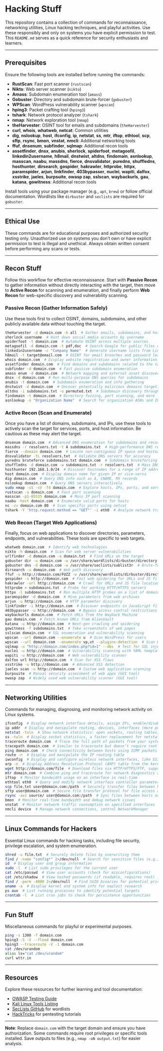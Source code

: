 # Hacking Stuff

This repository contains a collection of commands for reconnaissance, networking utilities, Linux hacking techniques, and playful activities. Use these responsibly and only on systems you have explicit permission to test. This `README.md` serves as a quick reference for security enthusiasts and learners.

---

## Prerequisites

Ensure the following tools are installed before running the commands:

- **RustScan**: Fast port scanner (`rustscan`)
- **Nikto**: Web server scanner (`nikto`)
- **Amass**: Subdomain enumeration tool (`amass`)
- **Gobuster**: Directory and subdomain brute-forcer (`gobuster`)
- **WPScan**: WordPress vulnerability scanner (`wpscan`)
- **hping3**: Packet crafting tool (`hping3`)
- **tshark**: Network protocol analyzer (`tshark`)
- **nmap**: Network exploration tool (`nmap`)
- **theHarvester**: OSINT tool for emails and subdomains (`theHarvester`)
- **curl**, **whois**, **whatweb**, **netcat**: Common utilities
- **dig**, **nslookup**, **host**, **ifconfig**, **ip**, **netstat**, **ss**, **mtr**, **iftop**, **ethtool**, **scp**, **sftp**, **rsync**, **bmon**, **vnstat**, **nmcli**: Additional networking tools
- **ffuf**, **dnsenum**, **subfinder**, **sqlmap**: Additional recon tools
- **assetfinder**, **dnsx**, **anubis**, **sherlock**, **spiderfoot**, **metagoofil**, **linkedin2username**, **h8mail**, **dnstwist**, **altdns**, **findomain**, **asnlookup**, **masscan**, **naabu**, **massdns**, **fierce**, **dnsvalidator**, **puredns**, **shuffledns**, **hosthunter**, **dirsearch**, **gospider**, **hakrawler**, **httprobe**, **httpx**, **paramspider**, **arjun**, **linkfinder**, **403bypasser**, **nuclei**, **wapiti**, **dalfox**, **xsstrike**, **jaeles**, **burpsuite**, **owasp zap**, **sslscan**, **waybackurls**, **gau**, **katana**, **gowitness**: Additional recon tools

Install tools using your package manager (e.g., `apt`, `brew`) or follow official documentation. Wordlists like `dirbuster` and `seclists` are required for `gobuster`.

---

## Ethical Use

These commands are for educational purposes and authorized security testing only. Unauthorized use on systems you don’t own or have explicit permission to test is illegal and unethical. Always obtain written consent before performing any scans or tests.

---

## Recon Stuff

Follow this workflow for effective reconnaissance. Start with **Passive Recon** to gather information without directly interacting with the target, then move to **Active Recon** for scanning and enumeration, and finally perform **Web Recon** for web-specific discovery and vulnerability scanning.

### Passive Recon (Gather Information Safely)

Use these tools first to collect OSINT, domains, subdomains, and other publicly available data without touching the target.

```bash
theHarvester -d domain.com -b all  # Gather emails, subdomains, and hosts via OSINT
sherlock username  # Hunt down social media accounts by username
spiderfoot -t domain.com  # Automate OSINT across multiple sources
metagoofil -d domain.com -t pdf,doc  # Search Google for public files on the target site
linkedin2username -c "Company Name"  # Generate username lists from LinkedIn companies
h8mail -t target@email.com  # OSINT for email breaches and password leaks
whois domain.com  # Display website registration and owner information
assetfinder domain.com  # Find domains and subdomains related to the target
subfinder -d domain.com  # Fast passive subdomain enumeration
amass enum -d domain.com  # Network mapping and external asset discovery
dnsx -d domain.com  # Run multi-purpose DNS queries for subdomains
anubis -t domain.com  # Subdomain enumeration and info gathering
dnstwist -d domain.com  # Uncover potentially malicious domains targeting your org
altdns -i subdomains.txt -o permuted.txt  # Subdomain discovery through alterations
findomain -t domain.com  # Directory fuzzing, port scanning, and more
asnlookup -o "Organization Name"  # Search for organization ASNs and IP space
```

### Active Recon (Scan and Enumerate)

Once you have a list of domains, subdomains, and IPs, use these tools to actively scan the target for services, ports, and host information. Be cautious as these may alert the target.

```bash
dnsenum domain.com  # Advanced DNS enumeration for subdomains and records
massdns -r resolvers.txt -t A subdomains.txt  # High-performance DNS resolution
fierce --domain domain.com  # Locate non-contiguous IP space and hostnames
dnsvalidator -tL resolvers.txt  # Validate DNS servers for accuracy
puredns bruteforce subdomains.txt domain.com  # Subdomain bruteforcing with wildcard filtering
shuffledns -d domain.com -w subdomains.txt -r resolvers.txt  # Mass DNS bruteforcing with wildcard handling
hosthunter 192.168.1.0/24  # Discover hostnames for a range of IP addresses
host domain.com  # Display domain name for given IP or vice-versa
dig domain.com  # Query DNS info such as A, CNAME, MX records
nslookup domain.com  # Query DNS servers interactively
sudo nmap -sS -sV -T4 domain.com  # Explore hosts, IPs, ports, and services
rustscan -a domain.com  # Fast port scanning
masscan -p1-65535 domain.com  # Mass IP port scanning
naabu -host domain.com  # Enumerate valid ports for hosts
nc -zv domain.com 80  # Scan specific ports using netcat
tshark -Y 'http.request.method == "GET"' -i eth0  # Analyze network traffic, capture packets
```

### Web Recon (Target Web Applications)

Finally, focus on web applications to discover directories, parameters, endpoints, and vulnerabilities. These tools are specific to web targets.

```bash
whatweb domain.com  # Identify web technologies
nikto -h domain.com  # Scan for web server vulnerabilities
urlfinder -d domain.com -o domain.txt  # Find URLs on the target
gobuster dir -u domain.com -w /usr/share/wordlists/dirbuster/directory-list-2.3-medium.txt  # Brute-force directories
gobuster dns -d domain.com -w /usr/share/seclists/sublist3r  # Brute-force subdomains
dirsearch -u domain.com  # Web path discovery
ffuf -u http://domain.com/FUZZ -w /usr/share/wordlists/dirbuster/directory-list-2.3-medium.txt  # Fast web fuzzing
gospider -s http://domain.com  # Fast web spidering for URLs and JS files
hakrawler -url http://domain.com  # Crawl for URLs and JS file locations
httprobe < subdomains.txt  # Probe for working HTTP/HTTPS servers
httpx -l subdomains.txt  # Run multiple HTTP probes on a list of domains
paramspider -d domain.com  # Mine parameters from web archives
arjun -u http://domain.com  # HTTP parameter discovery
linkfinder -i http://domain.com  # Discover endpoints in JavaScript files
403bypasser -u http://domain.com  # Bypass access control restrictions
waybackurls domain.com  # Fetch URLs from the Wayback Machine
gau domain.com  # Fetch known URLs from AlienVault
katana -u http://domain.com  # Next-gen crawling and spidering
gowitness -f subdomains.txt  # Take screenshots of web pages
sslscan domain.com  # SSL enumeration and vulnerability scanning
wpscan --url domain.com --enumerate u  # Scan WordPress for users
wpscan --url domain.com --enumerate vp,vt --plugins-detection  # Scan WordPress for plugins/themes
sqlmap -u "http://domain.com/index.php?id=1" --dbs  # Test for SQL injection
nuclei -u http://domain.com  # Vulnerability scanning with YAML templates
wapiti -u http://domain.com  # Web vulnerability scanner
dalfox url http://domain.com  # Scan for XSS flaws
xsstrike -u http://domain.com  # Advanced XSS detection
jaeles scan -u http://domain.com  # Custom web application scanning
burpsuite  # Manual security assessment of web apps (GUI tool)
owasp zap  # Widely used web vulnerability scanner (GUI tool)
```

---

## Networking Utilities

Commands for managing, diagnosing, and monitoring network activity on Linux systems.

```bash
ifconfig  # Display network interface details, assign IPs, enable/disable interfaces
ip addr  # Display and manipulate routing, devices, interfaces (more powerful than ifconfig)
netstat -tuln  # Show network statistics: open sockets, routing tables, connection info
ss -tuln  # Display socket statistics, a faster replacement for netstat
traceroute domain.com  # Trace the full path of packets from your system to another host
tracepath domain.com  # Similar to traceroute but doesn’t require root privileges
ping domain.com  # Check connectivity between hosts using ICMP packets
route -n  # Display and manipulate the IP routing table
iwconfig  # Display and configure wireless network interfaces, like SSID and encryption
arp -n  # Display Address Resolution Protocol (ARP) table from the kernel
wget http://domain.com/file  # Download files via HTTP/HTTPS/FTP, supports multiple files
mtr domain.com  # Combine ping and traceroute for network diagnostics and live monitoring
iftop  # Monitor bandwidth usage on an interface in real-time
ethtool eth0  # Query and modify network interface controller parameters
scp file.txt user@domain.com:/path  # Securely transfer files between hosts using SSH
sftp user@domain.com  # Secure file transfer protocol for file access and transfer
rsync -avz source/ user@domain.com:/path  # Sync files between hosts over SSH, efficient for large data
bmon  # Monitor real-time bandwidth and debug network issues
vnstat  # Monitor network traffic consumption on specified interfaces
nmcli device  # Manage network connections, control NetworkManager
```

---

## Linux Commands for Hackers

Essential Linux commands for hacking tasks, including file security, privilege escalation, and system enumeration.

```bash
shred -u file.txt  # Securely delete files by overwriting them
find / -name "config*" 2>/dev/null  # Search for sensitive files (e.g., configs)
id  # Display user and group information
sudo -l  # List sudo privileges for the current user
cat /etc/passwd  # View user accounts (check for misconfigurations)
cat /etc/shadow  # View hashed passwords (if readable, requires root)
find / -perm -4000 2>/dev/null  # Find SUID binaries for potential privilege escalation
uname -a  # Display kernel and system info for exploit research
ps aux  # List running processes to identify potential targets
crontab -l  # List cron jobs to check for persistence opportunities
```

---

## Fun Stuff

Miscellaneous commands for playful or experimental purposes.

```bash
ping -s 1300 -f domain.com
hping3 -S -V --flood domain.com
hping3 --traceroute -V -1 domain.com
cat /dev/urandom
alias ls="cat /dev/urandom"
curl wttr.in
```

---

## Resources

Explore these resources for further learning and tool documentation:

- [OWASP Testing Guide](https://owasp.org/www-project-web-security-testing-guide/)
- [Kali Linux Tools Listing](https://www.kali.org/tools/)
- [SecLists GitHub](https://github.com/danielmiessler/SecLists) for wordlists
- [HackTricks](https://book.hacktricks.xyz/) for pentesting tutorials

---

**Note**: Replace `domain.com` with the target domain and ensure you have authorization. Some commands require root privileges or specific tools installed. Save outputs to files (e.g., `nmap -oN output.txt`) for easier analysis.